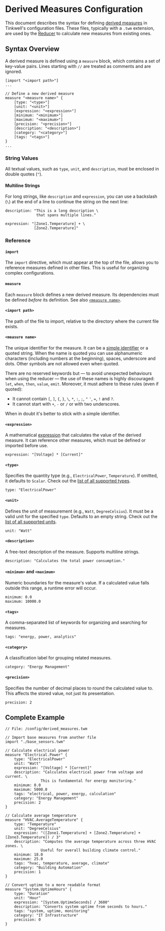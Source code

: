 # Derived Measures Configuration

This document describes the syntax for defining [derived measures](./Glossary.md#derived-measure) in Tinkwell's configuration files. These files, typically with a `.twm` extension, are used by the [Reducer](./Glossary.md#reducer) to calculate new measures from existing ones.

## Syntax Overview

A derived measure is defined using a `measure` block, which contains a set of key-value pairs. Lines starting with `//` are treated as comments and are ignored.

```tinkwell
[import "<import path>"]
...

// Define a new derived measure
measure "<measure name>" {
    [type: "<type>"]
    [unit: "<unit>"] 
    [expression: "<expression>"]
    [minimum: "<minimum>"]
    [maximum: "<maximum>"]
    [precision: "<precision>"]
    [description: "<description>"]
    [category: "<category>"]
    [tags: "<tags>"]
}
...
```

### String Values

All textual values, such as `type`, `unit`, and `description`, must be enclosed in double quotes (`"`).

#### Multiline Strings

For long strings, like `description` and `expression`, you can use a backslash (`\`) at the end of a line to continue the string on the next line:

```tinkwell
description: "This is a long description \
              that spans multiple lines."

expression: "[Zone1.Temperature] + \
             [Zone2.Temperature]"
```

### Reference

#### `import`
The `import` directive, which must appear at the top of the file, allows you to reference measures defined in other files. This is useful for organizing complex configurations.

#### `measure`
Each `measure` block defines a new derived measure. Its dependencies must be defined _before_ its definition. See also [`<measure name>`](#measure-name).

#### `<import path>`
The path of the file to import, relative to the directory where the current file exists.

#### `<measure name>`

The unique identifier for the measure. It can be a [simple identifier](./Glossary.md#simple-identifier) or a quoted string. When the name is quoted you can use alphanumeric characters (including numbers at the beginning), spaces, underscore and dots. Other symbols are not allowed even when quoted.

There are no reserved keywords but — to avoid unexpected behaviours when using the reducer — the use of these names is highly discouraged: `let`, `when`, `then`, `value`, `emit`. Moreover, it must adhere to these rules (even if quoted):
* It cannot contain `[`, `]`, `{`, `}`, `\`, `*`, `:`, `;`, `"` `'`, `=`, `!` and `?`. 
* It cannot start with `+`, `-` or `/` or with two underscores.

When in doubt it's better to stick with a simple identifier.

#### `<expression>`

A mathematical [expression](./Expressions.md) that calculates the value of the derived measure. It can reference other measures, which must be defined or imported before use.

```tinkwell
expression: "[Voltage] * [Current]"
```

#### `<type>`

Specifies the quantity type (e.g., `ElectricalPower`, `Temperature`). If omitted, it defaults to `Scalar`. Check out the [list of all supported types](./Units.md).

```tinkwell
type: "ElectricalPower"
```

#### `<unit>`

Defines the unit of measurement (e.g., `Watt`, `DegreeCelsius`). It must be a valid unit for the specified `type`. Defaults to an empty string. Check out the [list of all supported units](./Units.md).

```tinkwell
unit: "Watt"
```

#### `<description>`

A free-text description of the measure. Supports multiline strings.

```tinkwell
description: "Calculates the total power consumption."
```

#### `<minimum>` and `<maximum>`

Numeric boundaries for the measure's value. If a calculated value falls outside this range, a runtime error will occur.

```tinkwell
minimum: 0.0
maximum: 10000.0
```

#### `<tags>`

A comma-separated list of keywords for organizing and searching for measures.

```tinkwell
tags: "energy, power, analytics"
```

#### `<category>`

A classification label for grouping related measures.

```tinkwell
category: "Energy Management"
```

#### `<precision>`

Specifies the number of decimal places to round the calculated value to. This affects the stored value, not just its presentation.

```tinkwell
precision: 2
```

## Complete Example

```tinkwell
// File: /config/derived_measures.twm

// Import base measures from another file
import "./base_sensors.twm"

// Calculate electrical power
measure "Electrical.Power" {
    type: "ElectricalPower"
    unit: "Watt"
    expression: "[Voltage] * [Current]"
    description: "Calculates electrical power from voltage and current. \
                This is fundamental for energy monitoring."
    minimum: 0.0
    maximum: 5000.0
    tags: "electrical, power, energy, calculation"
    category: "Energy Management"
    precision: 2
}

// Calculate average temperature
measure "HVAC.AverageTemperature" {
    type: "Temperature"
    unit: "DegreeCelsius"
    expression: "([Zone1.Temperature] + [Zone2.Temperature] + [Zone3.Temperature]) / 3"
    description: "Computes the average temperature across three HVAC zones. \
                Useful for overall building climate control."
    minimum: 18.0
    maximum: 25.0
    tags: "hvac, temperature, average, climate"
    category: "Building Automation"
    precision: 1
}

// Convert uptime to a more readable format
measure "System.UptimeHours" {
    type: "Duration"
    unit: "Hour"
    expression: "[System.UptimeSeconds] / 3600"
    description: "Converts system uptime from seconds to hours."
    tags: "system, uptime, monitoring"
    category: "IT Infrastructure"
    precision: 0
}
```
